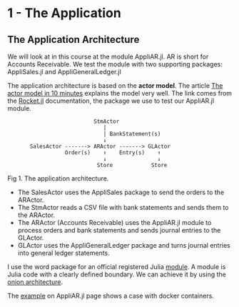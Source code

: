 # 1 - The Application

## The Application Architecture

We will look at in this course at the module AppliAR.jl. AR is short for Accounts Receivable. We test the module with two supporting packages: AppliSales.jl and AppliGeneralLedger.jl

The application architecture is based on the **actor model**. The article [The actor model in 10 minutes](https://www.brianstorti.com/the-actor-model/) explains the model very well. The link comes from the [Rocket.jl](https://biaslab.github.io/Rocket.jl/stable/) documentation, the package we use to test our AppliAR.jl module.

```
                           StmActor
                              |
                              | BankStatement(s)
                              ↓       
       SalesActor -------> ARActor -------> GLActor
                  Order(s)    ↑    Entry(s)    ↑
                              ↓                ↓
                            Store            Store
```
Fig 1. The application architecture.

- The SalesActor uses the AppliSales package to send the orders to the ARActor.
- The StmActor reads a CSV file with bank statements and sends them to the ARActor.
- The ARActor (Accounts Receivable) uses the AppliAR.jl module to process orders and bank statements and sends journal entries to the GLActor.
- GLActor uses the AppliGeneralLedger package and turns journal entries into general ledger statements.

I use the word package for an official registered Julia [module](https://docs.julialang.org/en/v1/base/base/#module). A module is Julia code with a clearly defined boundary. We can achieve it by using the [onion architecture](https://www.thinktocode.com/2018/08/16/onion-architecture/).

The [example](https://www.appligate.nl/AppliAR.jl/stable/chapter4/) on AppliAR.jl page shows a case with docker containers.
